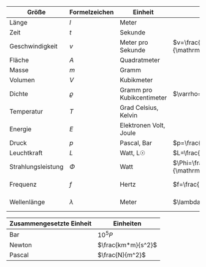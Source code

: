 |Größe|Formelzeichen|Einheit|Formel|Messgerät|
|-|-|-|-|-|
|Länge|$l$|Meter||Maßband|
|Zeit|$t$|Sekunde||Stoppuhr|
|Geschwindigkeit|$v$|Meter pro Sekunde|$v=\frac{\mathrm{d}s}{\mathrm{d}t}$|Maßband + Stoppuhr|
|Fläche|$A$|Quadratmeter||Planimeter|
|Masse|$m$|Gramm||Waage|
|Volumen|$V$|Kubikmeter||Messbecher|
|Dichte|$\varrho$|Gramm pro Kubikcentimeter|$\varrho={\frac{m}{V}}$|Dichtemessgerät|
|Temperatur|$T$|Grad Celsius, Kelvin ||Thermometer|
|Energie|$E$|Elektronen Volt, Joule|||
|Druck|$p$|Pascal, Bar|$p=\frac{F}{A}$|Druckmessgerät|
|Leuchtkraft|$L$|Watt, L☉|$L=\frac{E}{t}$|Luxmeter|
|Strahlungsleistung|$\Phi$|Watt|$\Phi=\frac{\mathrm{d}Q}{\mathrm{d}t}$|Strahlungs-Messgerät|
|Frequenz|$f$|Hertz|$f=\frac{1}{T}$|Frequenz-Messgerät|
|Wellenlänge|$\lambda$|Meter|$\lambda=\frac{c}{f}$|Wellenlängen-Messgeräte|

|Zusammengesetzte Einheit|Einheiten|
|-|-|
|Bar|$10^5P$|
|Newton|$\frac{km*m}{s^2}$|
|Pascal|$\frac{N}{m^2}$|